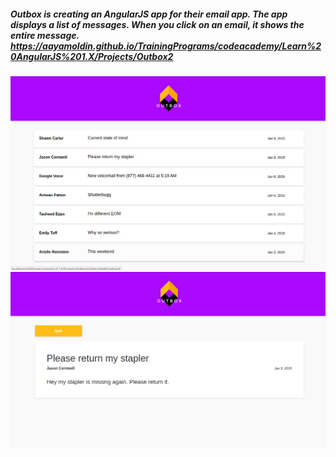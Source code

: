##### Outbox is creating an AngularJS app for their email app. The app displays a list of messages. When you click on an email, it shows the entire message. https://aayamoldin.github.io/TrainingPrograms/codeacademy/Learn%20AngularJS%201.X/Projects/Outbox2

![alt-text](./res1.png)
![alt-text](res2.png)